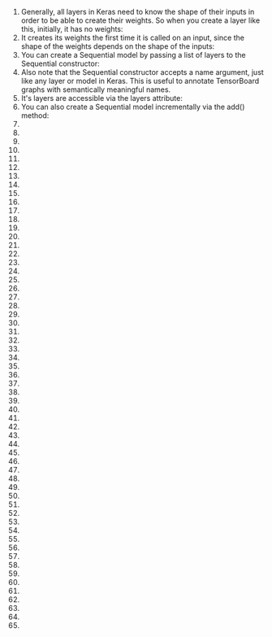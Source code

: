 1. Generally, all layers in Keras need to know the shape of their inputs in order to be able to create their weights. So when you create a layer like this, initially, it has no weights:
1. It creates its weights the first time it is called on an input, since the shape of the weights depends on the shape of the inputs:
1. You can create a Sequential model by passing a list of layers to the Sequential constructor:
1. Also note that the Sequential constructor accepts a name argument, just like any layer or model in Keras. This is useful to annotate TensorBoard graphs with semantically meaningful names.
1. It's layers are accessible via the layers attribute:
1. You can also create a Sequential model incrementally via the add() method:
1. 
1. 
1. 
1. 
1. 
1. 
1. 
1. 
1. 
1. 
1. 
1. 
1. 
1. 
1. 
1. 
1. 
1. 
1. 
1. 
1. 
1. 
1. 
1. 
1. 
1. 
1. 
1. 
1. 
1. 
1. 
1. 
1. 
1. 
1. 
1. 
1. 
1. 
1. 
1. 
1. 
1. 
1. 
1. 
1. 
1. 
1. 
1. 
1. 
1. 
1. 
1. 
1. 
1. 
1. 
1. 
1. 
1. 
1. 

